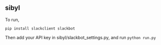 ## sibyl
To run,

`pip install slackclient slackbot`

Then add your API key in sibyl/slackbot_settings.py, and run `python run.py`

